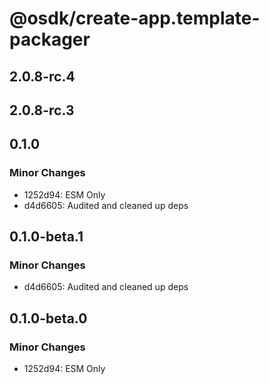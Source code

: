 # @osdk/create-app.template-packager

## 2.0.8-rc.4

## 2.0.8-rc.3

## 0.1.0

### Minor Changes

- 1252d94: ESM Only
- d4d6605: Audited and cleaned up deps

## 0.1.0-beta.1

### Minor Changes

- d4d6605: Audited and cleaned up deps

## 0.1.0-beta.0

### Minor Changes

- 1252d94: ESM Only
